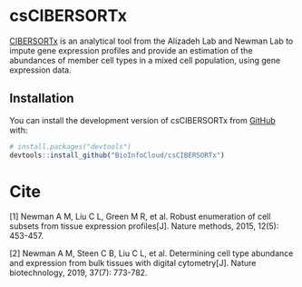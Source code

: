
# csCIBERSORTx

<!-- badges: start -->
<!-- badges: end -->

[CIBERSORTx](https://cibersortx.stanford.edu/) is an analytical tool from the Alizadeh Lab and Newman Lab to impute gene expression profiles and provide an estimation of the abundances of member cell types in a mixed cell population, using gene expression data.

## Installation

You can install the development version of csCIBERSORTx from [GitHub](https://github.com/) with:

``` r
# install.packages("devtools")
devtools::install_github("BioInfoCloud/csCIBERSORTx")
```

# Cite
[1] Newman A M, Liu C L, Green M R, et al. Robust enumeration of cell subsets from tissue expression profiles[J]. Nature methods, 2015, 12(5): 453-457.

[2] Newman A M, Steen C B, Liu C L, et al. Determining cell type abundance and expression from bulk tissues with digital cytometry[J]. Nature biotechnology, 2019, 37(7): 773-782.
